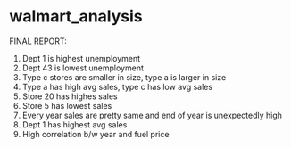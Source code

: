 # walmart_analysis


FINAL REPORT:
1) Dept 1 is highest unemployment
2) Dept 43 is lowest unemployment
3) Type c stores are smaller in size, type a is larger in size
4) Type a has high avg sales, type c has low avg sales  
5) Store 20 has highes sales
6) Store 5 has lowest sales
7) Every year sales are pretty same and end of year is unexpectedly high
8) Dept 1 has highest avg sales
9) High correlation b/w year and fuel price
